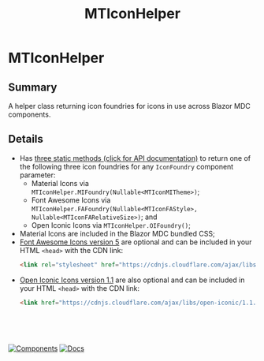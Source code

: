 ﻿---
uid: U.MTIconHelper
title: MTIconHelper
---
# MTIconHelper

## Summary

A helper class returning icon foundries for icons in use across Blazor MDC components.

## Details

- Has [three static methods (click for API documentation)](xref:BlazorMdc.MTIconHelper#methods) to return one of the following three icon foundries for any `IconFoundry` component parameter:
  - Material Icons via `MTIconHelper.MIFoundry(Nullable<MTIconMITheme>)`;
  - Font Awesome Icons via `MTIconHelper.FAFoundry(Nullable<MTIconFAStyle>, Nullable<MTIconFARelativeSize>)`; and
  - Open Iconic Icons via `MTIconHelper.OIFoundry()`;
- Material Icons are included in the Blazor MDC bundled CSS;
- [Font Awesome Icons version 5](https://fontawesome.com/changelog/latest) are optional and can be included in your HTML `<head>` with the CDN link:
    ```html
    <link rel="stylesheet" href="https://cdnjs.cloudflare.com/ajax/libs/font-awesome/5.14.0/css/all.min.css" integrity="sha512-1PKOgIY59xJ8Co8+NE6FZ+LOAZKjy+KY8iq0G4B3CyeY6wYHN3yt9PW0XpSriVlkMXe40PTKnXrLnZ9+fkDaog==" crossorigin="anonymous" />
    ```
- [Open Iconic Icons version 1.1](https://useiconic.com/open) are also optional and can be included in your HTML `<head>` with the CDN link:
    ```html
    <link href="https://cdnjs.cloudflare.com/ajax/libs/open-iconic/1.1.1/font/css/open-iconic.min.css" crossorigin="anonymous" rel="stylesheet" />
    ```

&nbsp;

&nbsp;

[![Components](https://img.shields.io/static/v1?label=See&message=Utilities&color=orange)](xref:A.Utilities)
[![Docs](https://img.shields.io/static/v1?label=API%20Documentation&message=MTIconHelper&color=brightgreen)](xref:BlazorMdc.MTIconHelper)